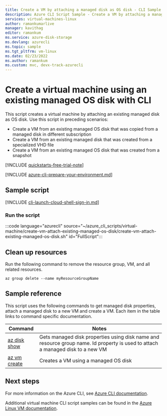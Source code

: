 ```yaml
---
title: Create a VM by attaching a managed disk as OS disk - CLI Sample
description: Azure CLI Script Sample - Create a VM by attaching a managed disk as OS disk
services: virtual-machines-linux
author: ramankumarlive
manager: kavithag
editor: ramankum
ms.service: azure-disk-storage
ms.devlang: azurecli
ms.topic: sample
ms.tgt_pltfrm: vm-linux
ms.date: 02/23/2022
ms.author: ramankum
ms.custom: mvc, devx-track-azurecli
---
```


# Create a virtual machine using an existing managed OS disk with CLI

This script creates a virtual machine by attaching an existing managed disk as OS disk. Use this script in preceding scenarios:

* Create a VM from an existing managed OS disk that was copied from a managed disk in different subscription
* Create a VM from an existing managed disk that was created from a specialized VHD file
* Create a VM from an existing managed OS disk that was created from a snapshot

[!INCLUDE [quickstarts-free-trial-note](../../../includes/quickstarts-free-trial-note.md)]

[!INCLUDE [azure-cli-prepare-your-environment.md](~/reusable-content/azure-cli/azure-cli-prepare-your-environment.md)]

## Sample script

[!INCLUDE [cli-launch-cloud-shell-sign-in.md](../../../includes/cli-launch-cloud-shell-sign-in.md)]

### Run the script

:::code language="azurecli" source="~/azure_cli_scripts/virtual-machine/create-vm-attach-existing-managed-os-disk/create-vm-attach-existing-managed-os-disk.sh" id="FullScript":::

## Clean up resources

Run the following command to remove the resource group, VM, and all related resources.

```azurecli-interactive
az group delete --name myResourceGroupName
```

## Sample reference

This script uses the following commands to get managed disk properties, attach a managed disk to a new VM and create a VM. Each item in the table links to command specific documentation.

| Command | Notes |
|---|---|
| [az disk show](/cli/azure/disk) | Gets managed disk properties using disk name and resource group name. Id property is used to attach a managed disk to a new VM |
| [az vm create](/cli/azure/vm) | Creates a VM using a managed OS disk |

## Next steps

For more information on the Azure CLI, see [Azure CLI documentation](/cli/azure).

Additional virtual machine CLI script samples can be found in the [Azure Linux VM documentation](../linux/cli-samples.md?toc=%2fazure%2fvirtual-machines%2flinux%2ftoc.json).
